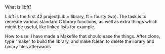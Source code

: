 What is libft?

Libft is the first 42 project(Lib = library, ft = fourty two). The task is to recreate various standard C library functions, as well as extra things which might be useful, like linked lists for example.

How to use: I have made a Makefile that should ease the things. After clone, type "make" to build the library, and make fclean to delete the library and binary files afterwards
